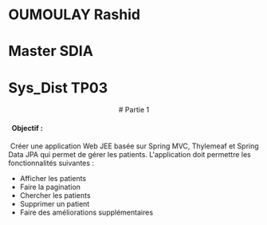 # OUMOULAY Rashid
# Master SDIA
# Sys_Dist TP03

<center>  # Partie 1</center>

<h4>&nbsp; Objectif :</h4>
    &nbsp;Créer une application Web JEE basée sur Spring MVC, Thylemeaf et Spring Data JPA qui permet de gérer les patients. 
    L'application doit permettre les fonctionnalités suivantes :
    <ul>
        <li>Afficher les patients</li>
        <li>Faire la pagination</li>
        <li>Chercher les patients</li>
        <li>Supprimer un patient</li>
        <li>Faire des améliorations supplémentaires</li>
    </ul>
    

